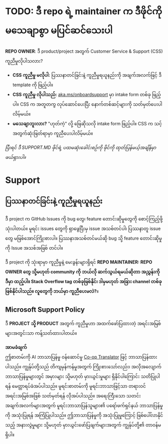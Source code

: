 <!--
CO_OP_TRANSLATOR_METADATA:
{
  "original_hash": "62fe65c1d8e3796c01aa1e3c89666cba",
  "translation_date": "2025-06-12T18:23:45+00:00",
  "source_file": "SUPPORT.md",
  "language_code": "my"
}
-->
# TODO: ဒီ repo ရဲ့ maintainer က ဒီဖိုင်ကို မသေချာစွာ မပြင်ဆင်သေးပါ

**REPO OWNER**: ဒီ product/project အတွက် Customer Service & Support (CSS) ကူညီမှုလိုပါသလား?

- **CSS ကူညီမှု မလိုပါ:** ပြဿနာတင်ခြင်းနဲ့ ကူညီမှုရယူနည်းကို အချက်အလက်ဖြင့် ဒီ template ကို ဖြည့်ပါ။
- **CSS ကူညီမှု လိုပါသည်:** [aka.ms/onboardsupport](https://aka.ms/onboardsupport) မှာ intake form တစ်ခု ဖြည့်ပါ။ CSS က အတူတကွ လုပ်ဆောင်ပေးပြီး နောက်တစ်ဆင့်များကို သတ်မှတ်ပေးပါလိမ့်မယ်။
- **မသေချာဘူးလား?** "ဟုတ်ကဲ့" လို့ ဖြေဆိုသလို intake form ဖြည့်ပါ။ CSS က သင့်အတွက်ဆုံးဖြတ်ရာမှာ ကူညီပေးပါလိမ့်မယ်။

*ပြီးရင် ဒီ SUPPORT.MD ဖိုင်ရဲ့ ပထမဆုံးခေါင်းစဉ်ကို ဖိုင်ကို ထုတ်ပြန်မယ့်အချိန်မှာ ဖယ်ရှားပါ။*

# Support

## ပြဿနာတင်ခြင်းနဲ့ ကူညီမှုရယူနည်း

ဒီ project က GitHub Issues ကို bug တွေ၊ feature တောင်းဆိုမှုတွေကို စောင့်ကြည့်ဖို့ သုံးပါတယ်။ မူရင်း issues တွေကို ရှာဖွေပြီးမှ issue အသစ်တင်ပါ၊ ပြဿနာတူ issue တွေ မဖြစ်အောင်ကြိုးစားပါ။ ပြဿနာအသစ်တင်မယ်ဆို bug သို့ feature တောင်းဆိုမှုကို Issue အသစ်အဖြစ် တင်ပါ။

ဒီ project ကို သုံးရာမှာ ကူညီမှုနဲ့ မေးခွန်းများရှိရင် **REPO MAINTAINER: REPO OWNER တွေ သို့မဟုတ် community ကို ဘယ်လို ဆက်သွယ်ရမယ်ဆိုတာ အညွှန်းကို ဒီမှာ ထည့်ပါ။ Stack Overflow tag တစ်ခုဖြစ်နိုင်၊ ဒါမှမဟုတ် အခြား channel တစ်ခုဖြစ်နိုင်ပါသည်။ လူတွေကို ဘယ်မှာ ကူညီပေးမလဲ?**။

## Microsoft Support Policy

ဒီ **PROJECT သို့ PRODUCT** အတွက် ကူညီမှုဟာ အထက်ဖော်ပြထားတဲ့ အရင်းအမြစ်များအတွင်းသာ ကန့်သတ်ထားပါတယ်။

**အာမခံချက်**  
ဤစာတမ်းကို AI ဘာသာပြန်မှု ဝန်ဆောင်မှု [Co-op Translator](https://github.com/Azure/co-op-translator) ဖြင့် ဘာသာပြန်ထားပါသည်။ ကျွန်ုပ်တို့သည် တိကျမှန်ကန်မှုအတွက် ကြိုးစားသော်လည်း၊ အလိုအလျောက် ဘာသာပြန်မှုများတွင် အမှားများ သို့မဟုတ် မှားယွင်းမှုများ ရှိနိုင်ပါကြောင်း သတိပြုပါရန် မေတ္တာရပ်ခံအပ်ပါသည်။ မူရင်းစာတမ်းကို မူရင်းဘာသာဖြင့်သာ တရားဝင်အရင်းအမြစ်အဖြစ် သတ်မှတ်ရန် လိုအပ်ပါသည်။ အရေးကြီးသော သတင်းအချက်အလက်များအတွက် မူရင်းဘာသာပြန်သူများ၏ ပရော်ဖက်ရှင်နယ် ဘာသာပြန်မှုကို အသုံးပြုရန် အကြံပြုပါသည်။ ဤဘာသာပြန်မှုကို အသုံးပြုမှုကြောင့် ဖြစ်ပေါ်လာနိုင်သည့် အနားလွဲမှုများ သို့မဟုတ် မှားယွင်းဖော်ပြချက်များအတွက် ကျွန်ုပ်တို့၏ တာဝန်မရှိပါ။
